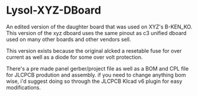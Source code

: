 # Lysol-XYZ-DBoard
An edited version of the daughter board that was used on XYZ's B-KEN_KO.
This version of the xyz dboard uses the same pinout as c3 unified dboard used on many other boards and other vendors sell. 

This version exists because the original alcked a resetable fuse for over current as well as a diode for some over volt protection. 

There's a pre made panel gerber/project file as well as a BOM and CPL file for JLCPCB prodution and assembly. if you need to change anything bom wise, i'd suggest doing so through the JLCPCB KIcad v6 plugin for easy modifications.
